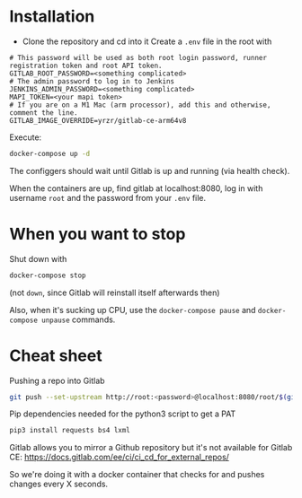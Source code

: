 # Installation

- Clone the repository and cd into it
Create a `.env` file in the root with

```env
# This password will be used as both root login password, runner registration token and root API token.
GITLAB_ROOT_PASSWORD=<something complicated>
# The admin password to log in to Jenkins
JENKINS_ADMIN_PASSWORD=<something complicated>
MAPI_TOKEN=<your mapi token>
# If you are on a M1 Mac (arm processor), add this and otherwise, comment the line.
GITLAB_IMAGE_OVERRIDE=yrzr/gitlab-ce-arm64v8
```

Execute:
```sh
docker-compose up -d
```

The configgers should wait until Gitlab is up and running (via health check).

When the containers are up, find gitlab at localhost:8080, log in with username `root` and the password from your `.env` file.

# When you want to stop
Shut down with
```sh
docker-compose stop
```
(not `down`, since Gitlab will reinstall itself afterwards then)

Also, when it's sucking up CPU, use the `docker-compose pause` and `docker-compose unpause` commands.

# Cheat sheet
Pushing a repo into Gitlab
```sh
git push --set-upstream http://root:<password>@localhost:8080/root/$(git rev-parse --show-toplevel | xargs basename).git $(git rev-parse --abbrev-ref HEAD)
```

Pip dependencies needed for the python3 script to get a PAT
```sh
pip3 install requests bs4 lxml
```

Gitlab allows you to mirror a Github repository but it's not available for Gitlab CE:
https://docs.gitlab.com/ee/ci/ci_cd_for_external_repos/

So we're doing it with a docker container that checks for and pushes changes every X seconds.